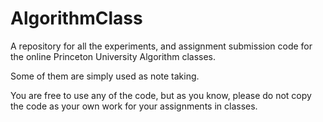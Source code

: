 # AlgorithmClass

A repository for all the experiments, and assignment submission code for the online Princeton University Algorithm classes.

Some of them are simply used as note taking.

You are free to use any of the code, but as you know, please do not copy the code as your own work for your assignments in classes.
